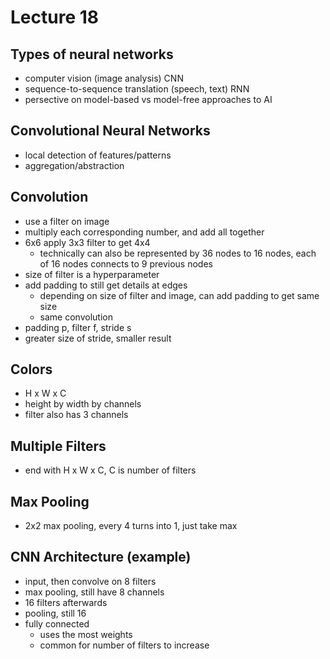 # Lecture 18

## Types of neural networks
- computer vision (image analysis) CNN
- sequence-to-sequence translation (speech, text) RNN
- persective on model-based vs model-free approaches to AI

## Convolutional Neural Networks
- local detection of features/patterns
- aggregation/abstraction

## Convolution
- use a filter on image
- multiply each corresponding number, and add all together
- 6x6 apply 3x3 filter to get 4x4
  - technically can also be represented by 36 nodes to 16 nodes, each of 16 nodes connects to 9 previous nodes
- size of filter is a hyperparameter
- add padding to still get details at edges
  - depending on size of filter and image, can add padding to get same size
  - same convolution
- padding p, filter f, stride s
- greater size of stride, smaller result

## Colors
- H x W x C
- height by width by channels
- filter also has 3 channels

## Multiple Filters
- end with H x W x C, C is number of filters

## Max Pooling
- 2x2 max pooling, every 4 turns into 1, just take max

## CNN Architecture (example)
- input, then convolve on 8 filters
- max pooling, still have 8 channels
- 16 filters afterwards
- pooling, still 16
- fully connected
  - uses the most weights
  - common for number of filters to increase
